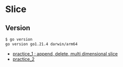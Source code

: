 # Slice

## Version

```bash
$ go version    
go version go1.21.4 darwin/arm64
```

- [practice_1 : append, delete, multi dimensional slice](./practice_1)
- [practice_2](./practice_2)
